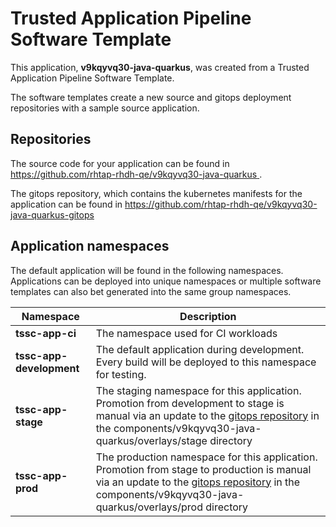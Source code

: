 # Trusted Application Pipeline Software Template

This application, **v9kqyvq30-java-quarkus**, was created from a Trusted Application Pipeline Software Template.

The software templates create a new source and gitops deployment repositories with a sample source application. 

## Repositories

The source code for your application can be found in [https://github.com/rhtap-rhdh-qe/v9kqyvq30-java-quarkus ](https://github.com/rhtap-rhdh-qe/v9kqyvq30-java-quarkus ).
 
The gitops repository, which contains the kubernetes manifests for the application can be found in 
[https://github.com/rhtap-rhdh-qe/v9kqyvq30-java-quarkus-gitops ](https://github.com/rhtap-rhdh-qe/v9kqyvq30-java-quarkus-gitops ) 

## Application namespaces 

The default application will be found in the following namespaces. Applications can be deployed into unique namespaces or multiple software templates can also bet generated into the same group namespaces.  

|  Namespace   |  Description   |  
| -------- | -------- |
| **tssc-app-ci** | The namespace used for CI workloads |
| **tssc-app-development** | The default application during development. Every build will be deployed to this namespace for testing. |
| **tssc-app-stage** | The staging namespace for this application. Promotion from development to stage is manual via an update to the [gitops repository](https://github.com/rhtap-rhdh-qe/v9kqyvq30-java-quarkus-gitops ) in the components/v9kqyvq30-java-quarkus/overlays/stage directory |
| **tssc-app-prod** | The production namespace for this application. Promotion from stage to production is manual via an update to the [gitops repository](https://github.com/rhtap-rhdh-qe/v9kqyvq30-java-quarkus-gitops ) in the components/v9kqyvq30-java-quarkus/overlays/prod directory |